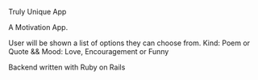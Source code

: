 Truly Unique App

A Motivation App.

User will be shown a list of options they can choose from. Kind: Poem or Quote && Mood: Love, Encouragement or Funny

Backend written with Ruby on Rails
